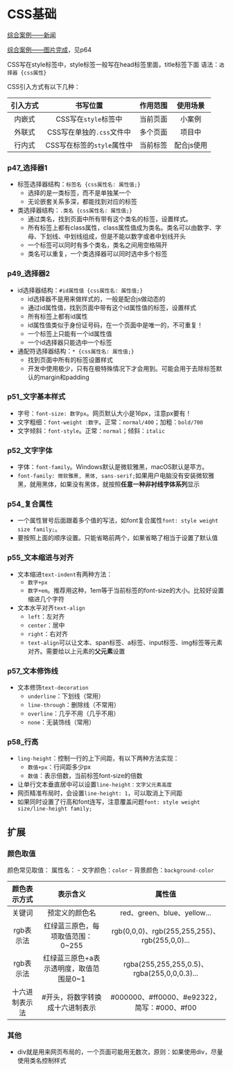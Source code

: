 # CSS基础

[综合案例——新闻](https://www.bilibili.com/video/BV1Kg411T7t9?p=62)

[综合案例——图片完成](https://www.bilibili.com/video/BV1Kg411T7t9?p=64)，见p64

CSS写在style标签中，style标签一般写在head标签里面，title标签下面
语法：`选择器 {css属性}`

CSS引入方式有以下几种：

| 引入方式 |          书写位置          | 作用范围 |  使用场景  |
| :------: | :------------------------: | :------: | :--------: |
|  内嵌式  |    CSS写在`style`标签中    | 当前页面 |   小案例   |
|  外联式  | CSS写在单独的`.css`文件中  | 多个页面 |   项目中   |
|  行内式  | CSS写在标签的`style`属性中 | 当前标签 | 配合js使用 |


### p47_选择器1
- 标签选择器结构：`标签名 {css属性名: 属性值;}`
    - 选择的是一类标签，而不是单独某一个
    - 无论嵌套关系多深，都能找到对应的标签
- 类选择器结构：`.类名 {css属性名: 属性值;}`
    - 通过类名，找到页面中所有带有这个类名的标签，设置样式。
    - 所有标签上都有class属性，class属性值成为类名。类名可以由数字、字母、下划线、中划线组成，但是不能以数字或者中划线开头
    - 一个标签可以同时有多个类名，类名之间用空格隔开
    - 类名可以重复，一个类选择器可以同时选中多个标签
### p49_选择器2
- id选择器结构：`#id属性值 {css属性名: 属性值;}`
    - id选择器不是用来做样式的，一般是配合js做动态的
    - 通过id属性值，找到页面中带有这个id属性值的标签，设置样式
    - 所有标签上都有id属性
    - id属性值类似于身份证号码，在一个页面中是唯一的，不可重复！
    - 一个标签上只能有一个id属性值
    - 一个id选择器只能选中一个标签
- 通配符选择器结构：`* {css属性名: 属性值;}`
    - 找到页面中所有的标签设置样式
    - 开发中使用极少，只有在极特殊情况下才会用到。可能会用于去除标签默认的margin和padding
### p51_文字基本样式
- 字号：`font-size: 数字px`。网页默认大小是16px，注意px要有！
- 文字粗细：`font-weight :数字`。正常：`normal/400`；加粗：`bold/700`
- 文字倾斜：`font-style`。正常：`normal`；倾斜：`italic`
### p52_文字字体
- 字体：`font-family`。Windows默认是微软雅黑，macOS默认是苹方。
- `font-family: 微软雅黑, 黑体, sans-serif;`如果用户电脑没有安装微软雅黑，就用黑体，如果没有黑体，就按照**任意一种非衬线字体系列**显示
### p54_复合属性
- 一个属性冒号后面跟着多个值的写法，如font复合属性`font: style weight size family;`。
- 要按照上面的顺序设置。只能省略前两个，如果省略了相当于设置了默认值
### p55_文本缩进与对齐
- 文本缩进`text-indent`有两种方法：
    - `数字+px`
    - `数字+em`。推荐用这种，1em等于当前标签的font-size的大小。比较好设置缩进几个字符
- 文本水平对齐`text-align`
    - `left`：左对齐
    - `center`：居中
    - `right`：右对齐
    - `text-align`可以让文本、span标签、a标签、input标签、img标签等元素对齐。需要给以上元素的**父元素**设置
### p57_文本修饰线
- 文本修饰`text-decoration`
    - `underline`：下划线（常用）
    - `line-through`：删除线（不常用）
    - `overline`：几乎不用（几乎不用）
    - `none`：无装饰线（常用）
### p58_行高
- `ling-height`：控制一行的上下间距，有以下两种方法实现：
    - `数值+px`：行间距多少px
    - `数值`：表示倍数，当前标签font-size的倍数
- 让单行文本垂直居中可以设置`line-height：文字父元素高度`
- 网页精准布局时，会设置`line-height: 1`，可以取消上下间距
- 如果同时设置了行高和font连写，注意覆盖问题`font: style weight size/line-height family;`


## 扩展

### 颜色取值
颜色常见取值：
属性名：
    - 文字颜色：`color`
    - 背景颜色：`background-color`

|  颜色表示方式  |                表示含义                 |                    属性值                     |
| :------------: | :-------------------------------------: | :-------------------------------------------: |
|     关键词     |             预定义的颜色名              |          red、green、blue、yellow...          |
|   rgb表示法    |    红绿蓝三原色，每项取值范围：0~255    | rgb(0,0,0)、rgb(255,255,255)、rgb(255,0,0)... |
|   rgb表示法    | 红绿蓝三原色+a表示透明度，取值范围是0~1 |  rgba(255,255,255,0.5)、rgba(255,0,0,0.3)...  |
| 十六进制表示法 |     #开头，将数字转换成十六进制表示     |  #000000、#ff0000、#e92322，简写：#000、#f00  |

### 其他
- div就是用来网页布局的，一个页面可能用无数次，原则：如果使用div，尽量使用类名控制样式